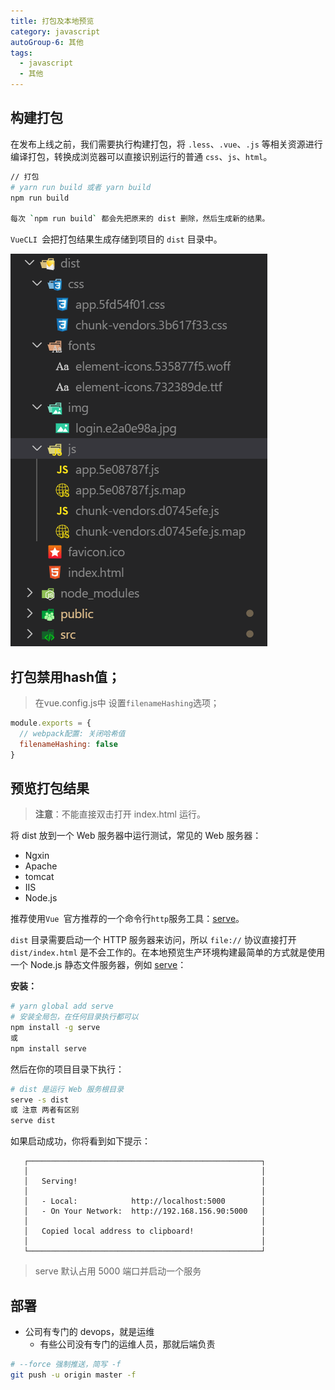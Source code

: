 ```yaml
---
title: 打包及本地预览
category: javascript
autoGroup-6: 其他
tags:
  - javascript
  - 其他
---
```


## 构建打包

在发布上线之前，我们需要执行构建打包，将 `.less`、`.vue`、`.js` 等相关资源进行编译打包，转换成浏览器可以直接识别运行的普通 `css`、`js`、`html`。

```bash
// 打包
# yarn run build 或者 yarn build
npm run build

每次 `npm run build` 都会先把原来的 dist 删除，然后生成新的结果。
```

`VueCLI `会把打包结果生成存储到项目的 `dist` 目录中。

![1580038692656](assets/1580038692656.png)

## 打包禁用hash值；

> 在vue.config.js中   设置`filenameHashing`选项；

```js
module.exports = {
  // webpack配置: 关闭哈希值
  filenameHashing: false
}
```

## 预览打包结果

> **注意**：不能直接双击打开 index.html 运行。

将 dist 放到一个 Web 服务器中运行测试，常见的 Web 服务器：

- Ngxin
- Apache
- tomcat
- IIS
- Node.js

推荐使用`Vue `官方推荐的一个命令行`http`服务工具：[serve](https://github.com/zeit/serve)。

 `dist` 目录需要启动一个 HTTP 服务器来访问，所以 `file://` 协议直接打开 `dist/index.html` 是不会工作的。在本地预览生产环境构建最简单的方式就是使用一个 Node.js 静态文件服务器，例如 [serve](https://github.com/zeit/serve)： 

**安装：**

```bash
# yarn global add serve
# 安装全局包，在任何目录执行都可以
npm install -g serve
或
npm install serve
```

然后在你的项目目录下执行：

```bash
# dist 是运行 Web 服务根目录
serve -s dist
或 注意 两者有区别
serve dist
```

如果启动成功，你将看到如下提示：

```
   ┌────────────────────────────────────────────────────┐
   │                                                    │
   │   Serving!                                         │
   │                                                    │
   │   - Local:            http://localhost:5000        │
   │   - On Your Network:  http://192.168.156.90:5000   │
   │                                                    │
   │   Copied local address to clipboard!               │
   │                                                    │
   └────────────────────────────────────────────────────┘
```

> serve 默认占用 5000 端口并启动一个服务

## 部署

- 公司有专门的 devops，就是运维
  - 有些公司没有专门的运维人员，那就后端负责

```bash
# --force 强制推送，简写 -f
git push -u origin master -f
```





